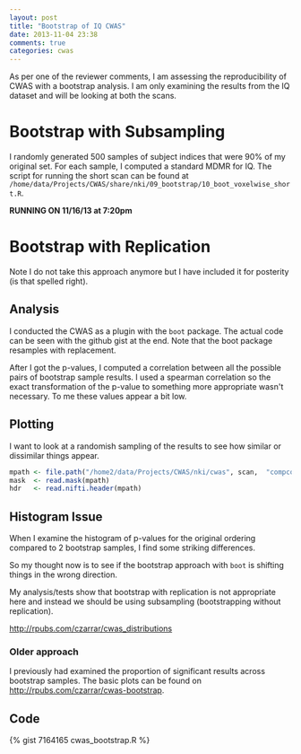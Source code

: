 ```yaml
---
layout: post
title: "Bootstrap of IQ CWAS"
date: 2013-11-04 23:38
comments: true
categories: cwas
---
```


As per one of the reviewer comments, I am assessing the reproducibility of CWAS with a bootstrap analysis. I am only examining the results from the IQ dataset and will be looking at both the scans.

# Bootstrap with Subsampling

I randomly generated 500 samples of subject indices that were 90% of my original set. For each sample, I computed a standard MDMR for IQ. The script for running the short scan can be found at `/home/data/Projects/CWAS/share/nki/09_bootstrap/10_boot_voxelwise_short.R`.

**RUNNING ON 11/16/13 at 7:20pm**

# Bootstrap with Replication

Note I do not take this approach anymore but I have included it for posterity (is that spelled right).

## Analysis

I conducted the CWAS as a plugin with the `boot` package. The actual code can be seen with the github gist at the end. Note that the boot package resamples with replacement.

After I got the p-values, I computed a correlation between all the possible pairs of bootstrap sample results. I used a spearman correlation so the exact transformation of the p-value to something more appropriate wasn't necessary. To me these values appear a bit low.

## Plotting

I want to look at a randomish sampling of the results to see how similar or dissimilar things appear.

``` r
mpath <- file.path("/home2/data/Projects/CWAS/nki/cwas", scan,  "compcor_kvoxs_fwhm08_to_kvoxs_fwhm08/mask.nii.gz")
mask  <- read.mask(mpath)
hdr   <- read.nifti.header(mpath)
```

## Histogram Issue

When I examine the histogram of p-values for the original ordering compared to 2 bootstrap samples, I find some striking differences.

So my thought now is to see if the bootstrap approach with `boot` is shifting things in the wrong direction.

My analysis/tests show that bootstrap with replication is not appropriate here and instead we should be using subsampling (bootstrapping without replication).

http://rpubs.com/czarrar/cwas_distributions

### Older approach

I previously had examined the proportion of significant results across bootstrap samples. The basic plots can be found on http://rpubs.com/czarrar/cwas-bootstrap.

## Code

{% gist 7164165 cwas_bootstrap.R %}
